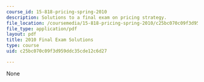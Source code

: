 ```yaml
---
course_id: 15-818-pricing-spring-2010
description: Solutions to a final exam on pricing strategy.
file_location: /coursemedia/15-818-pricing-spring-2010/c25bc070c09f3d959ddc35cde12c6d27_MIT15_818S10_soln10.pdf
file_type: application/pdf
layout: pdf
title: 2010 Final Exam Solutions
type: course
uid: c25bc070c09f3d959ddc35cde12c6d27

---
```

None